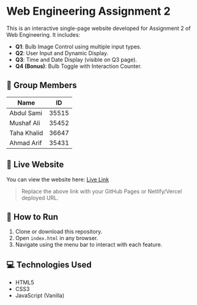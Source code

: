 # Web Engineering Assignment 2

This is an interactive single-page website developed for Assignment 2 of Web Engineering. It includes:

- **Q1**: Bulb Image Control using multiple input types.
- **Q2**: User Input and Dynamic Display.
- **Q3**: Time and Date Display (visible on Q3 page).
- **Q4 (Bonus)**: Bulb Toggle with Interaction Counter.

## 👥 Group Members

| Name         | ID     |
|--------------|--------|
| Abdul Sami   | 35515  |
| Mushaf Ali   | 35452  |
| Taha Khalid  | 36647  |
| Ahmad Arif   | 35431  |

## 🚀 Live Website

You can view the website here: [Live Link](https://samiaitools.github.io/web-assignment-02/)

> Replace the above link with your GitHub Pages or Netlify/Vercel deployed URL.

## 📁 How to Run

1. Clone or download this repository.
2. Open `index.html` in any browser.
3. Navigate using the menu bar to interact with each feature.

## 💻 Technologies Used

- HTML5
- CSS3
- JavaScript (Vanilla)
